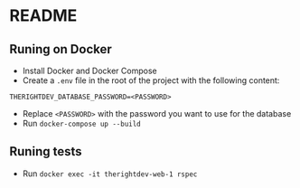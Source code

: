 # README

## Runing on Docker

- Install Docker and Docker Compose
- Create a `.env` file in the root of the project with the following content:
```
THERIGHTDEV_DATABASE_PASSWORD=<PASSWORD>
```
- Replace `<PASSWORD>` with the password you want to use for the database
- Run `docker-compose up --build`

## Runing tests
- Run `docker exec -it therightdev-web-1 rspec`
